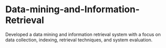 # Data-mining-and-Information-Retrieval
 Developed a data mining and information retrieval system with a focus on data collection, indexing, retrieval techniques, and  system evaluation.
